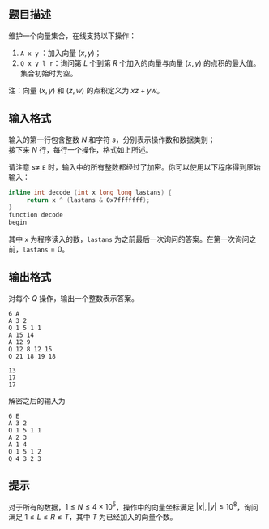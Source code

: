 ## 题目描述

维护一个向量集合，在线支持以下操作：

1.  ``A x y`` ：加入向量 $(x, y)$；
2. ``Q x y l r``：询问第 $L$ 个到第 $R$ 个加入的向量与向量 $(x, y)$ 的点积的最大值。集合初始时为空。

注：向量 $(x, y)$ 和 $(z, w)$ 的点积定义为 $xz+yw$。

## 输入格式
输入的第一行包含整数 $N$ 
和字符 $s$，分别表示操作数和数据类别；  
接下来 $N$ 行，每行一个操作，格式如上所述。

请注意 $s \neq$ `E` 时，输入中的所有整数都经过了加密。你可以使用以下程序得到原始输入：

```cpp
inline int decode (int x long long lastans) {
     return x ^ (lastans & Ox7fffffff);
}
function decode
begin
```

其中 `x` 为程序读入的数，`lastans` 为之前最后一次询问的答案。在第一次询问之前，`lastans`$=0$。

## 输出格式

对每个 $Q$ 操作，输出一个整数表示答案。

```input1
6 A
A 3 2
Q 1 5 1 1
A 15 14
A 12 9
Q 12 8 12 15
Q 21 18 19 18
```
```output1
13
17
17
```

解密之后的输入为
```plain
6 E
A 3 2
Q 1 5 1 1
A 2 3
A 1 4
Q 1 5 1 2
Q 4 3 2 3
```

## 提示

对于所有的数据，$1 \leq N \leq 4 \times 10^5$，操作中的向量坐标满足 $|x|,|y| \leq 10^8$，询问满足 $1 \leq L \leq R \leq T$，其中 $T$ 为已经加入的向量个数。

